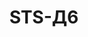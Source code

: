 ﻿---
title: "STS-Д6"
type: "wood"
price: "0"
price_door: "2350"
price_complect: "3830"
size: "2000мм*600мм, 2000мм*700мм 2000мм*800мм, 2000мм*900мм"
picture: door31.jpg
description: " Стоевые и поперечные детали – брус сосновый
Покрытие – экошпон
Декоры( Складская программа) – венге,капучино, лиственница
Стекло: глянец, матовое 
Толщина полотна –  40 мм                                                                                                             В комплект входит (полотно 1 шт. коробочный брус 2,5 шт. доборная планка 2,5шт. наличник 5шт.)"
---
